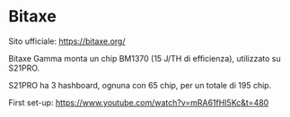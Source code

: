 # Bitaxe
Sito ufficiale: https://bitaxe.org/

Bitaxe Gamma monta un chip BM1370 (15 J/TH di efficienza), utilizzato su S21PRO.

S21PRO ha 3 hashboard, ognuna con 65 chip, per un totale di 195 chip.

First set-up:
https://www.youtube.com/watch?v=mRA61fHI5Kc&t=480